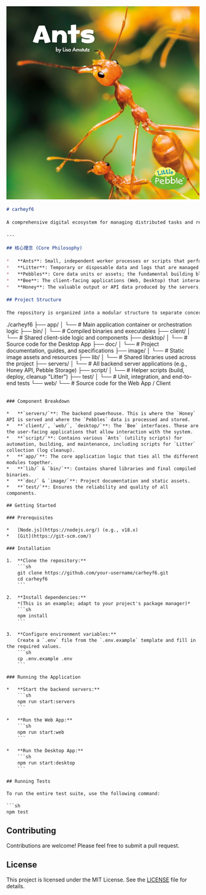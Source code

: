 <img src="../image/logon.jpg">

```markdown
# carheyf6

A comprehensive digital ecosystem for managing distributed tasks and resources. The project is inspired by the efficient, decentralized systems found in nature, such as ants managing pebbles and bees producing honey.

---

## 核心理念 (Core Philosophy)

*   **Ants**: Small, independent worker processes or scripts that perform specific, granular tasks.
*   **Litter**: Temporary or disposable data and logs that are managed and cleaned up efficiently.
*   **Pebbles**: Core data units or assets; the fundamental building blocks managed by the system.
*   **Bee**: The client-facing applications (Web, Desktop) that interact with the core system.
*   **Honey**: The valuable output or API data produced by the servers, consumed by the "Bees".

## Project Structure

The repository is organized into a modular structure to separate concerns and facilitate development across different parts of the platform.

```
./carheyf6
├── app/
│   └── # Main application container or orchestration logic
├── bin/
│   └── # Compiled binaries and executables
├── client/
│   └── # Shared client-side logic and components
├── desktop/
│   └── # Source code for the Desktop App
├── doc/
│   └── # Project documentation, guides, and specifications
├── image/
│   └── # Static image assets and resources
├── lib/
│   └── # Shared libraries used across the project
├── servers/
│   └── # All backend server applications (e.g., Honey API, Pebble Storage)
├── script/
│   └── # Helper scripts (build, deploy, cleanup "Litter")
├── test/
│   └── # Unit, integration, and end-to-end tests
└── web/
    └── # Source code for the Web App / Client
```

### Component Breakdown

*   **`servers/`**: The backend powerhouse. This is where the `Honey` API is served and where the `Pebbles` data is processed and stored.
*   **`client/`, `web/`, `desktop/`**: The `Bee` interfaces. These are the user-facing applications that allow interaction with the system.
*   **`script/`**: Contains various `Ants` (utility scripts) for automation, building, and maintenance, including scripts for `Litter` collection (log cleanup).
*   **`app/`**: The core application logic that ties all the different modules together.
*   **`lib/` & `bin/`**: Contains shared libraries and final compiled binaries.
*   **`doc/` & `image/`**: Project documentation and static assets.
*   **`test/`**: Ensures the reliability and quality of all components.

## Getting Started

### Prerequisites

*   [Node.js](https://nodejs.org/) (e.g., v18.x)
*   [Git](https://git-scm.com/)

### Installation

1.  **Clone the repository:**
    ```sh
    git clone https://github.com/your-username/carheyf6.git
    cd carheyf6
    ```

2.  **Install dependencies:**
    *(This is an example; adapt to your project's package manager)*
    ```sh
    npm install
    ```

3.  **Configure environment variables:**
    Create a `.env` file from the `.env.example` template and fill in the required values.
    ```sh
    cp .env.example .env
    ```

### Running the Application

*   **Start the backend servers:**
    ```sh
    npm run start:servers
    ```

*   **Run the Web App:**
    ```sh
    npm run start:web
    ```

*   **Run the Desktop App:**
    ```sh
    npm run start:desktop
    ```

## Running Tests

To run the entire test suite, use the following command:

```sh
npm test
```

## Contributing

Contributions are welcome! Please feel free to submit a pull request.

## License

This project is licensed under the MIT License. See the [LICENSE](LICENSE) file for details.
```